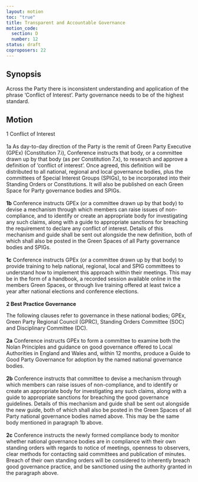 ```yaml
---
layout: motion
toc: "true"
title: Transparent and Accountable Governance
motion_code:
  section: D
  number: 12
status: draft
coproposers: 22
---
```

## Synopsis

Across the Party there is inconsistent understanding and application of the phrase ‘Conflict of Interest’. Party governance needs to be of the highest standard.

## Motion

1 Conflict of Interest\
\
1a As day-to-day direction of the Party is the remit of Green Party Executive (GPEx) (Constitution 7.i), Conference instructs that body, or a committee drawn up by that body (as per Constitution 7.x), to research and approve a definition of ‘conflict of interest’. Once agreed, this definition will be distributed to all national, regional and local governance bodies, plus the committees of Special Interest Groups (SPIGs), to be incorporated into their Standing Orders or Constitutions. It will also be published on each Green Space for Party governance bodies and SPIGs.\
\
**1b** Conference instructs GPEx (or a committee drawn up by that body) to devise a mechanism through which members can raise issues of non-compliance, and to identify or create an appropriate body for investigating any such claims, along with a guide to appropriate sanctions for breaching the requirement to declare any conflict of interest. Details of this mechanism and guide shall be sent out alongside the new definition, both of which shall also be posted in the Green Spaces of all Party governance bodies and SPIGs.\
\
**1c** Conference instructs GPEx (or a committee drawn up by that body) to provide training to help national, regional, local and SPIG committees to understand how to implement this approach within their meetings. This may be in the form of a handbook, a recorded session available online in the members Green Spaces, or through live training offered at least twice a year after national elections and conference elections.\
\
**2 Best Practice Governance**

The following clauses refer to governance in these national bodies; GPEx, Green Party Regional Council (GPRC), Standing Orders Committee (SOC) and Disciplinary Committee (DC).\
\
**2a** Conference instructs GPEx to form a committee to examine both the Nolan Principles and guidance on good governance offered to Local Authorities in England and Wales and, within 12 months, produce a Guide to Good Party Governance for adoption by the named national governance bodies.\
\
**2b** Conference instructs that committee to devise a mechanism through which members can raise issues of non-compliance, and to identify or create an appropriate body for investigating any such claims, along with a guide to appropriate sanctions for breaching the good governance guidelines. Details of this mechanism and guide shall be sent out alongside the new guide, both of which shall also be posted in the Green Spaces of all Party national governance bodies named above. This may be the same body mentioned in paragraph 1b above.\
\
**2c** Conference instructs the newly formed compliance body to monitor whether national governance bodies are in compliance with their own standing orders with regards to notice of meetings, openness to observers, clear methods for contacting said committees and publication of minutes. Breach of their own standing orders will be considered to inherently breach good governance practice, and be sanctioned using the authority granted in the paragraph above.